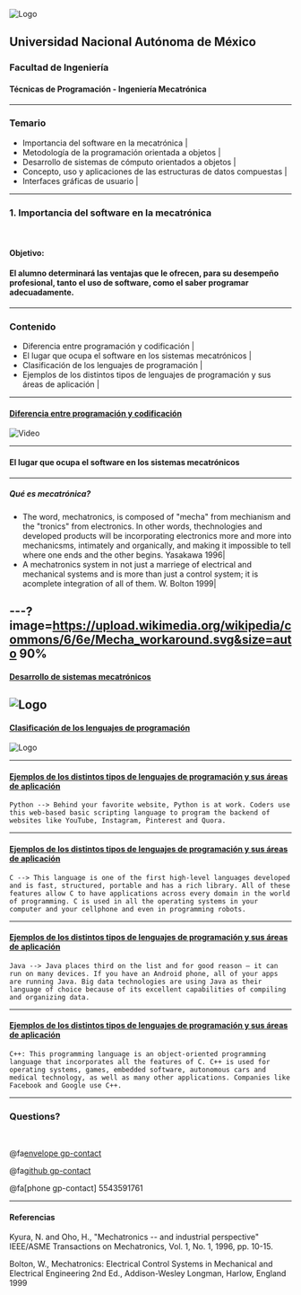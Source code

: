 ![Logo](http://arquitectura.unam.mx/uploads/8/1/1/0/8110907/_2634437.png?131)
## Universidad Nacional Autónoma de México
### Facultad de Ingeniería
#### Técnicas de Programación - Ingeniería Mecatrónica

---
### Temario

- Importancia del software en la mecatrónica |
- Metodología de la programación orientada a objetos |
- Desarrollo de sistemas de cómputo orientados a objetos |
- Concepto, uso y aplicaciones de las estructuras de datos compuestas |
- Interfaces gráficas de usuario |
---

### 1. Importancia del software en la mecatrónica

<br>

#### Objetivo:
#### El alumno determinará las ventajas que le ofrecen, para su desempeño profesional, tanto el uso de software, como el saber programar adecuadamente.

---

### Contenido

- Diferencia entre programación y codificación |
- El lugar que ocupa el software en los sistemas mecatrónicos |
- Clasificación de los lenguajes de programación |
- Ejemplos de los distintos tipos de lenguajes de programación y sus áreas de aplicación |

---
#### [Diferencia entre programación y codificación](https://www.educba.com/coding-vs-programming/)

![Video](https://www.youtube.com/embed/k-hYbWs2dPg)

---
#### El lugar que ocupa el software en los sistemas mecatrónicos 

---
##### Qué es mecatrónica?
- The word, mechatronics, is composed of "mecha" from mechianism and the "tronics" from electronics. In other words, thechnologies and developed products will be incorporating electronics more and more into mechanicsms, intimately and organically, and making it impossible to tell where one ends and the other begins. Yasakawa 1996|
- A mechatronics system in not just a marriege of electrical and mechanical systems and is more than just a control system; it is acomplete integration of all of them. W. Bolton 1999|

---?image=https://upload.wikimedia.org/wikipedia/commons/6/6e/Mecha_workaround.svg&size=auto 90%
---
#### [Desarrollo de sistemas mecatrónicos](https://www.researchgate.net/figure/also-points-out-different-domains-that-occur-in-the-development-of-mechatronics-systems_fig1_304578890)
![Logo](https://www.researchgate.net/profile/Mario_Hirz/publication/304578890/figure/fig1/AS:378323340414976@1467210721206/also-points-out-different-domains-that-occur-in-the-development-of-mechatronics-systems.ppm)
---
#### [Clasificación de los lenguajes de programación](http://cs.lmu.edu/~ray/notes/pltypes/)
![Logo](https://www.idgconnect.com/IMG/777/49777/shutterstock-10338536170938-620x354.jpg?1520919148)

--- 
#### [Ejemplos de los distintos tipos de lenguajes de programación y sus áreas de aplicación](https://transmitter.ieee.org/top-programming-languages-real-world-applications/)

    Python --> Behind your favorite website, Python is at work. Coders use this web-based basic scripting language to program the backend of websites like YouTube, Instagram, Pinterest and Quora.
 
--- 
#### [Ejemplos de los distintos tipos de lenguajes de programación y sus áreas de aplicación](https://transmitter.ieee.org/top-programming-languages-real-world-applications/)
   
	C --> This language is one of the first high-level languages developed and is fast, structured, portable and has a rich library. All of these features allow C to have applications across every domain in the world of programming. C is used in all the operating systems in your computer and your cellphone and even in programming robots.

--- 
#### [Ejemplos de los distintos tipos de lenguajes de programación y sus áreas de aplicación](https://transmitter.ieee.org/top-programming-languages-real-world-applications/)
   
	Java --> Java places third on the list and for good reason — it can run on many devices. If you have an Android phone, all of your apps are running Java. Big data technologies are using Java as their language of choice because of its excellent capabilities of compiling and organizing data.
 
--- 
#### [Ejemplos de los distintos tipos de lenguajes de programación y sus áreas de aplicación](https://transmitter.ieee.org/top-programming-languages-real-world-applications/)
  
	C++: This programming language is an object-oriented programming language that incorporates all the features of C. C++ is used for operating systems, games, embedded software, autonomous cars and medical technology, as well as many other applications. Companies like Facebook and Google use C++.

---
### Questions?

<br>

@fa[envelope gp-contact](zmpk.fi@gmail.com)

@fa[github gp-contact](MarcoZmpk)

@fa[phone gp-contact] 5543591761

---
#### Referencias

Kyura, N. and Oho, H., "Mechatronics -- and industrial perspective"
IEEE/ASME Transactions on Mechatronics, Vol. 1, No. 1, 1996, pp. 10-15.

Bolton, W., Mechatronics: Electrical Control Systems in Mechanical and Electrical Engineering
2nd Ed., Addison-Wesley Longman, Harlow, England 1999